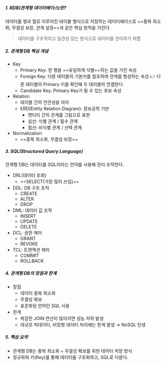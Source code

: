 ##### 1. RDB(관계형 데이터베이스)란?
데이터를 행과 열로 이루어진 테이블 형식으로 저장하는 데이터베이스로 ==중복 최소화, 무결성 보장, 관계 설정==과 같은 핵심 원칙을 가진다.

>데이터를 구조적이고 일관성 있는 방식으로 데이터를 관리하기 위함

##### 2. 관계형 DB 핵심 개념
- Key
	- Primary Key: 한 행을 ==유일하게 식별==하는 값을 가진 속성
	- Foreign Key: 다른 테이블의 기본키를 참조하여 관계를 형성하는 속성
		👉 다른 테이블의 Primary 키를 확인해 두 테이블의 연결한다.
	- Candidate Key: Primary Key가 될 수 있는 후보 속성 
- Relation
	- 테이블 간의 연관성을 의미
	- ERD(Entity Relation Diagram): 정보공학 기반
		- 엔티티 간의 관계를 그림으로 표현
		- 실선: 식별 관계 / 필수 관계
		- 점선: 비식별 관계 / 선택 관계
- Normalization
	- ==중복 최소화, 무결성 보장==

##### 3. SQL(Structured Query Language)
관계형 DB는 데이터를 SQL이라는 언어를 사용해 관리·조작한다.
- DRL(데이터 조회)
	- ==SELECT(가장 많이 쓰임)==
- DDL: DB 구조 조작
	- CREATE
	- ALTER
	- DROP
- DML: 데이터 값 조작
	- INSERT
	- UPDATE
	- DELETE
- DCL: 권한 제어
	- GRANT
	- REVOKE
- TCL: 트랜잭션 제어
	- COMMIT
	- ROLLBACK

##### 4. 관계형 DB의 장점과 한계
- 장점
	- 데이터 중복 최소화
	- 무결성 확보
	- 표준화된 언어인 SQL 사용
- 한계
	- 복잡한 JOIN 연산이 많아지면 성능 저하 발생
	- 대규모 빅데이터, 비정형 데이터 처리에는 한계 발생 → NoSQL 탄생

##### 5. 핵심 요약
- 관계형 DB는 중복 최소화 + 무결성 확보를 위한 데이터 저장 방식
- 정규화와 키(Key)를 통해 데이터를 구조화하고, SQL로 다룬다.